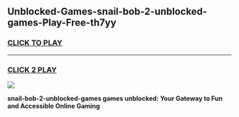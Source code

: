 
## Unblocked-Games-snail-bob-2-unblocked-games-Play-Free-th7yy
<h3>
<a href="https://premium76.site?title=snail-bob-2-unblocked-games&ref=22A">CLICK TO PLAY</a></h3>
<hr>

<h3>
<a href="https://premium76.site?title=snail-bob-2-unblocked-games&ref=22A">CLICK 2 PLAY</a>
  
</h3>

<a href="https://premium76.site?title=snail-bob-2-unblocked-games&ref=22A"><img src="https://clearcache.store/games.png"></a>


**snail-bob-2-unblocked-games games unblocked: Your Gateway to Fun and Accessible Online Gaming**
